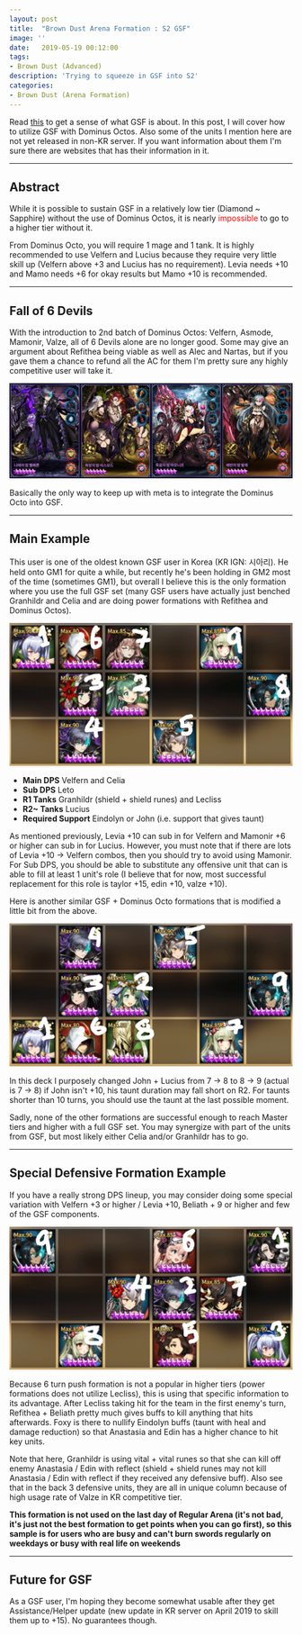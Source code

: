 ```yaml
---
layout: post
title:  "Brown Dust Arena Formation : S2 GSF"
image: ''
date:   2019-05-19 00:12:00
tags:
- Brown Dust (Advanced)
description: 'Trying to squeeze in GSF into S2'
categories:
- Brown Dust (Arena Formation)
---
```


Read [this](https://jinwooooo.github.io/jinwooooo-blog/browndust-arena-formation-granhildr-support-formation/) to get a sense of what GSF is about. In this post, I will cover how to utilize GSF with Dominus Octos. Also some of the units I mention here are not yet released in non-KR server. If you want information about them I'm sure there are websites that has their information in it.

---

## Abstract

While it is possible to sustain GSF in a relatively low tier (Diamond ~ Sapphire) without the use of Dominus Octos, it is nearly <span style="color:red">impossible</span> to go to a higher tier without it.

From Dominus Octo, you will require 1 mage and 1 tank. It is highly recommended to use Velfern and Lucius because they require very little skill up (Velfern above +3 and Lucius has no requirement). Levia needs +10 and Mamo needs +6 for okay results but Mamo +10 is recommended.

---

## Fall of 6 Devils

With the introduction to 2nd batch of Dominus Octos: Velfern, Asmode, Mamonir, Valze, all of 6 Devils alone are no longer good. Some may give an argument about Refithea being viable as well as Alec and Nartas, but if you gave them a chance to refund all the AC for them I'm pretty sure any highly competitive user will take it.

<img src="../uploads/browndust-s2-gsf-2-octo-batch.jpg">

Basically the only way to keep up with meta is to integrate the Dominus Octo into GSF.

---

## Main Example

This user is one of the oldest known GSF user in Korea (KR IGN: 시아리). He held onto GM1 for quite a while, but recently he's been holding in GM2 most of the time (sometimes GM1), but overall I believe this is the only formation where you use the full GSF set (many GSF users have actually just benched Granhildr and Celia and are doing power formations with Refithea and Dominus Octos).

<img src="../uploads/browndust-s2-gsf-main-sample.jpg">

* **Main DPS** Velfern and Celia
* **Sub DPS** Leto
* **R1 Tanks** Granhildr (shield + shield runes) and Lecliss
* **R2~ Tanks** Lucius
* **Required Support** Eindolyn or John (i.e. support that gives taunt)

As mentioned previously, Levia +10 can sub in for Velfern and Mamonir +6 or higher can sub in for Lucius. However, you must note that if there are lots of Levia +10 → Velfern combos, then you should try to avoid using Mamonir. For Sub DPS, you should be able to substitute any offensive unit that can is able to fill at least 1 unit's role (I believe that for now, most successful replacement for this role is taylor +15, edin +10, valze +10).

Here is another similar GSF + Dominus Octo formations that is modified a little bit from the above.

<img src="../uploads/browndust-s2-gsf-variation-sample.jpg">

In this deck I purposely changed John + Lucius from 7 → 8 to 8 → 9 (actual is 7 → 8) if John isn't +10, his taunt duration may fall short on R2. For taunts shorter than 10 turns, you should use the taunt at the last possible moment.

Sadly, none of the other formations are successful enough to reach Master tiers and higher with a full GSF set. You may synergize with part of the units from GSF, but most likely either Celia and/or Granhildr has to go.

---

## Special Defensive Formation Example

If you have a really strong DPS lineup, you may consider doing some special variation with Velfern +3 or higher / Levia +10, Beliath + 9 or higher and few of the GSF components.

<img src="../uploads/browndust-s2-gsf-special-defense-sample.jpg">

Because 6 turn push formation is not a popular in higher tiers (power formations does not utilize Lecliss), this is using that specific information to its advantage. After Lecliss taking hit for the team in the first enemy's turn, Refithea + Beliath pretty much gives buffs to kill anything that hits afterwards. Foxy is there to nullify Eindolyn buffs (taunt with heal and damage reduction) so that Anastasia and Edin has a higher chance to hit key units.

Note that here, Granhildr is using vital + vital runes so that she can kill off enemy Anastasia / Edin with reflect (shield + shield runes may not kill Anastasia / Edin with reflect if they received any defensive buff). Also see that in the back 3 defensive units, they are all in unique column because of high usage rate of Valze in KR competitive tier.

**This formation is not used on the last day of Regular Arena (it's not bad, it's just not the best formation to get points when you can go first), so this sample is for users who are busy and can't burn swords regularly on weekdays or busy with real life on weekends**

---

## Future for GSF

As a GSF user, I'm hoping they become somewhat usable after they get Assistance/Helper update (new update in KR server on April 2019 to skill them up to +15). No guarantees though.
